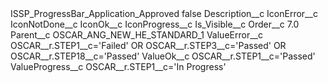<?xml version="1.0" encoding="UTF-8"?>
<CustomMetadata xmlns="http://soap.sforce.com/2006/04/metadata" xmlns:xsi="http://www.w3.org/2001/XMLSchema-instance" xmlns:xsd="http://www.w3.org/2001/XMLSchema">
    <label>ISSP_ProgressBar_Application_Approved</label>
    <protected>false</protected>
    <values>
        <field>Description__c</field>
        <value xsi:nil="true"/>
    </values>
    <values>
        <field>IconError__c</field>
        <value xsi:nil="true"/>
    </values>
    <values>
        <field>IconNotDone__c</field>
        <value xsi:nil="true"/>
    </values>
    <values>
        <field>IconOk__c</field>
        <value xsi:nil="true"/>
    </values>
    <values>
        <field>IconProgress__c</field>
        <value xsi:nil="true"/>
    </values>
    <values>
        <field>Is_Visible__c</field>
        <value xsi:nil="true"/>
    </values>
    <values>
        <field>Order__c</field>
        <value xsi:type="xsd:double">7.0</value>
    </values>
    <values>
        <field>Parent__c</field>
        <value xsi:type="xsd:string">OSCAR_ANG_NEW_HE_STANDARD_1</value>
    </values>
    <values>
        <field>ValueError__c</field>
        <value xsi:type="xsd:string">OSCAR__r.STEP1__c=&apos;Failed&apos; OR OSCAR__r.STEP3__c=&apos;Passed&apos; OR OSCAR__r.STEP18__c=&apos;Passed&apos;</value>
    </values>
    <values>
        <field>ValueOk__c</field>
        <value xsi:type="xsd:string">OSCAR__r.STEP1__c=&apos;Passed&apos;</value>
    </values>
    <values>
        <field>ValueProgress__c</field>
        <value xsi:type="xsd:string">OSCAR__r.STEP1__c=&apos;In Progress&apos;</value>
    </values>
</CustomMetadata>
